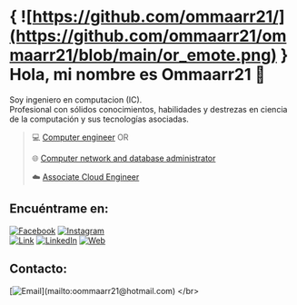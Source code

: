 # { ![https://github.com/ommaarr21/](https://github.com/ommaarr21/ommaarr21/blob/main/or_emote.png) }   Hola, mi nombre es Ommaarr21 👋

 Soy ingeniero en computacion (IC). </br>
 Profesional con sólidos conocimientos, habilidades y destrezas en ciencia de la computación y sus tecnologías asociadas.

> 💻 [Computer engineer](https://google.com.mx) OR
> 
> 🌐 [Computer network and database administrator](https://google.com.mx)
>
> ☁️ [Associate Cloud Engineer](https://google.com.mx)
> 

## Encuéntrame en:

<!--[![YouTube](https://img.shields.io/badge/YouTube-OR-FF0000?style=for-the-badge&logo=youtube&logoColor=white&labelColor=101010)](https://youtube.com/)
</br>
[![Twitch](https://img.shields.io/badge/Twitch-OR-9146FF?style=for-the-badge&logo=twitch&logoColor=white&labelColor=101010)](https://twitch.tv/)
[![Discord](https://img.shields.io/badge/Discord-OR-5865F2?style=for-the-badge&logo=discord&logoColor=white&labelColor=101010)](https://mouredev.com/)
</br>
[![Twitter](https://img.shields.io/badge/Twitter-@OR-1DA1F2?style=for-the-badge&logo=twitter&logoColor=white&labelColor=101010)](https://twitter.com/)
[![TikTok](https://img.shields.io/badge/TikTok-@OR-69C9D0?style=for-the-badge&logo=tiktok&logoColor=white&labelColor=101010)](https://tiktok.com/)
-->
[![Facebook](https://img.shields.io/badge/Facebook-@OR-1877F2?style=for-the-badge&logo=facebook&logoColor=white&labelColor=101010)](https://www.facebook.com/oommaar21/)
[![Instagram](https://img.shields.io/badge/Instagram-@OR-E4405F?style=for-the-badge&logo=instagram&logoColor=white&labelColor=101010)](https://www.instagram.com/ommaarr21/#)
</br>
[![Link](https://img.shields.io/badge/Links-OR-39E09B?style=for-the-badge&logo=Linktree&logoColor=white&labelColor=101010)](https://oommaarr2202)
[![LinkedIn](https://img.shields.io/badge/LinkedIn-OR-0077B5?style=for-the-badge&logo=linkedin&logoColor=white&labelColor=101010)](https://www.linkedin.com/in/ommaarr21/)
[![Web](https://img.shields.io/badge/Web-OR-14a1f0?style=for-the-badge&logo=dev.to&logoColor=white&labelColor=101010)](https://[ommmaaarr332.com](https://www.linkedin.com/in/ommaarr21/))


## Contacto:

[![Email](https://img.shields.io/badge/ommaarr21@hotmail.com-email_personal_(respuesta_lenta)-D14836?style=for-the-badge&logo=gmail&logoColor=white&labelColor=101010)](mailto:oommaarr21@hotmail.com)
</br>

<!--
**ommaarr21/ommaarr21** is a ✨ _special_ ✨ repository because its `README.md` (this file) appears on your GitHub profile.

Here are some ideas to get you started:

- 🔭 I’m currently working on ...
- 🌱 I’m currently learning ...
- 👯 I’m looking to collaborate on ...
- 🤔 I’m looking for help with ...
- 💬 Ask me about ...
- 📫 How to reach me: ...
- 😄 Pronouns: ...
- ⚡ Fun fact: ...
-->
